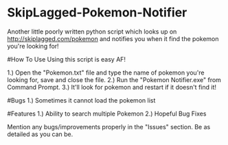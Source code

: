 # SkipLagged-Pokemon-Notifier
Another little poorly written python script which looks up on http://skiplagged.com/pokemon and notifies you when it find the pokemon you're looking for!

#How To Use
Using this script is easy AF!

1.) Open the "Pokemon.txt" file and type the name of pokemon you're looking for, save and close the file.
2.) Run the "Pokemon Notifier.exe" from Command Prompt.
3.) It'll look for pokemon and restart if it doesn't find it!

#Bugs
1.) Sometimes it cannot load the pokemon list

#Features
1.) Ability to search multiple Pokemon
2.) Hopeful Bug Fixes


Mention any bugs/improvements properly in the "Issues" section. Be as detailed as you can be.
